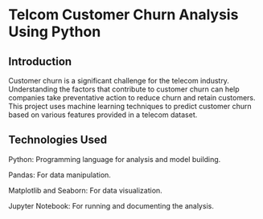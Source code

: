 # Telcom Customer Churn Analysis Using Python

## Introduction
Customer churn is a significant challenge for the telecom industry. Understanding the factors that contribute to customer churn can help companies take preventative action to reduce churn and retain customers. This project uses machine learning techniques to predict customer churn based on various features provided in a telecom dataset.

## Technologies Used
Python: Programming language for analysis and model building.

Pandas: For data manipulation.

Matplotlib and Seaborn: For data visualization.

Jupyter Notebook: For running and documenting the analysis.

